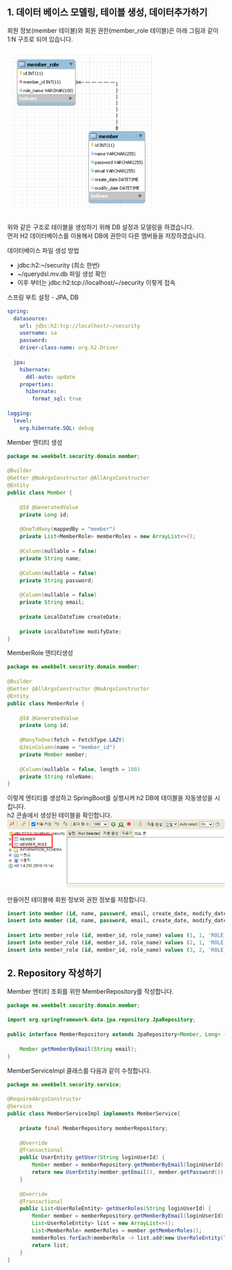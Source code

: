 ## 1. 데이터 베이스 모델링, 테이블 생성, 데이터추가하기
회원 정보(member 테이블)와 회원 권한(member_role 테이블)은 아래 그림과 같이 1:N 구조로 되어 있습니다.

![DB 모델링](/images/SpringSecurity/모델링.png)

위와 같은 구조로 테이블을 생성하기 위해 DB 설정과 모델링을 하겠습니다.
<br>
먼저 H2 데이터베이스를 이용해서 DB에 권한이 다른 멤버들을 저장하겠습니다.

데이터베이스 파일 생성 방법
* jdbc:h2:~/security (최소 한번)
* ~/querydsl.mv.db 파일 생성 확인
* 이후 부터는 jdbc:h2:tcp://localhost/~/security 이렇게 접속

스프링 부트 설정 - JPA, DB

```yml
spring:
  datasource:
    url: jdbc:h2:tcp://localhost/~/security
    username: sa
    password:
    driver-class-name: org.h2.Driver

  jpa:
    hibernate:
      ddl-auto: update
    properties:
      hibernate:
        format_sql: true

logging:
  level:
    org.hibernate.SQL: debug
```

Member 엔티티 생성

```java
package me.weekbelt.security.domain.member;

@Builder
@Getter @NoArgsConstructor @AllArgsConstructor
@Entity
public class Member {
    
    @Id @GeneratedValue
    private Long id;

    @OneToMany(mappedBy = "member")
    private List<MemberRole> memberRoles = new ArrayList<>();
    
    @Column(nullable = false)
    private String name;
    
    @Column(nullable = false)
    private String password;
    
    @Column(nullable = false)
    private String email;
    
    private LocalDateTime createDate;
    
    private LocalDateTime modifyDate;
}

```

MemberRole 엔티티생성

```java
package me.weekbelt.security.domain.member;

@Builder
@Getter @AllArgsConstructor @NoArgsConstructor
@Entity
public class MemberRole {
    
    @Id @GeneratedValue
    private Long id;
    
    @ManyToOne(fetch = FetchType.LAZY)
    @JoinColumn(name = "member_id")
    private Member member;
    
    @Column(nullable = false, length = 100)
    private String roleName;
}

```

이렇게 엔티티를 생성하고 SpringBoot를 실행시켜 h2 DB에 테이블을 자동생성을 시킵니다.
<br>
h2 콘솔에서 생성된 테이블을 확인합니다.
![테이블생성확인](/images/SpringSecurity/테이블%20생성%20확인.png)

만들어진 테이블에 회원 정보와 권한 정보를 저장합니다.

```sql
insert into member (id, name, password, email, create_date, modify_date) values ( 1, '강경미', '$2a$10$G/ADAGLU3vKBd62E6GbrgetQpEKu2ukKgiDR5TWHYwrem0cSv6Z8m', 'carami@example.com', now(), now());
insert into member (id, name, password, email, create_date, modify_date) values ( 2, '이정주', '$2a$10$G/ADAGLU3vKBd62E6GbrgetQpEKu2ukKgiDR5TWHYwrem0cSv6Z8m', 'toto@example.com', now(), now());

insert into member_role (id, member_id, role_name) values (1, 1, 'ROLE_USER');
insert into member_role (id, member_id, role_name) values (2, 1, 'ROLE_ADMIN');
insert into member_role (id, member_id, role_name) values (3, 2, 'ROLE_USER');
```

## 2. Repository 작성하기
Member 엔티티 조회를 위한 MemberRepository를 작성합니다. 

```java
package me.weekbelt.security.domain.member;

import org.springframework.data.jpa.repository.JpaRepository;

public interface MemberRepository extends JpaRepository<Member, Long> {
    
    Member getMemberByEmail(String email);
}
```

MemberServiceImpl 클래스를 다음과 같이 수정합니다.

```java
package me.weekbelt.security.service;

@RequiredArgsConstructor
@Service
public class MemberServiceImpl implements MemberService{
    
    private final MemberRepository memberRepository;

    @Override
    @Transactional
    public UserEntity getUser(String loginUserId) {
        Member member = memberRepository.getMemberByEmail(loginUserId);
        return new UserEntity(member.getEmail(), member.getPassword());
    }

    @Override
    @Transactional
    public List<UserRoleEntity> getUserRoles(String loginUserId) {
        Member member = memberRepository.getMemberByEmail(loginUserId);
        List<UserRoleEntity> list = new ArrayList<>();
        List<MemberRole> memberRoles = member.getMemberRoles();
        memberRoles.forEach(memberRole -> list.add(new UserRoleEntity(loginUserId, memberRole.getRoleName())));
        return list;
    }
}

```